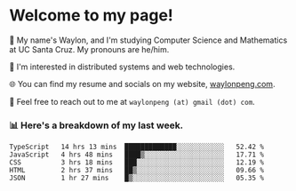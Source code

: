 # Welcome to my page! 

👋 My name's Waylon, and I'm studying Computer Science and Mathematics at UC Santa Cruz. My pronouns are he/him. 

💭 I'm interested in distributed systems and web technologies.

🌐 You can find my resume and socials on my website, [waylonpeng.com](https://www.waylonpeng.com).

📧 Feel free to reach out to me at `waylonpeng (at) gmail (dot) com`.

### 📊 Here's a breakdown of my last week.

<!--START_SECTION:waka-->
```text
TypeScript   14 hrs 13 mins  █████████████░░░░░░░░░░░░   52.42 % 
JavaScript   4 hrs 48 mins   ████▒░░░░░░░░░░░░░░░░░░░░   17.71 % 
CSS          3 hrs 18 mins   ███░░░░░░░░░░░░░░░░░░░░░░   12.19 % 
HTML         2 hrs 37 mins   ██▒░░░░░░░░░░░░░░░░░░░░░░   09.66 % 
JSON         1 hr 27 mins    █▒░░░░░░░░░░░░░░░░░░░░░░░   05.35 % 
```
<!--END_SECTION:waka-->
